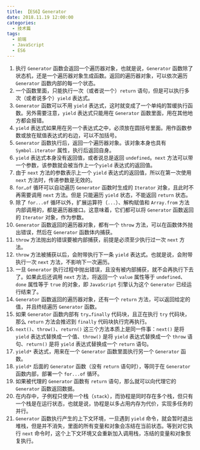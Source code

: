 ```yaml
---
title: 【ES6】Generator
date: 2018.11.19 12:00:00
categories:
  - 技术篇
tags:
  - 前端
  - JavaScript
  - ES6
---
```


1. 执行 `Generator` 函数会返回一个遍历器对象，也就是说，`Generator` 函数除了状态机，还是一个遍历器对象生成函数。返回的遍历器对象，可以依次遍历 `Generator` 函数内部的每一个状态。
2. 一个函数里面，只能执行一次（或者说一个）`return` 语句，但是可以执行多次（或者说多个）`yield` 表达式。
3. `Generator` 函数可以不用 `yield` 表达式，这时就变成了一个单纯的暂缓执行函数。另外需要注意，`yield` 表达式只能用在 `Generator` 函数里面，用在其他地方都会报错。
4. `yield` 表达式如果用在另一个表达式之中，必须放在圆括号里面。用作函数参数或放在赋值表达式的右边，可以不加括号。
5. `Generator` 函数执行后，返回一个遍历器对象。该对象本身也具有 `Symbol.iterator` 属性，执行后返回自身。
6. `yield` 表达式本身没有返回值，或者说总是返回 `undefined`。`next` 方法可以带一个参数，该参数就会被当作上一个`yield` 表达式的返回值。 
7. 由于 `next` 方法的参数表示上一个 `yield` 表达式的返回值，所以在第一次使用 `next` 方法时，传递参数是无效的。
8. `for…of` 循环可以自动遍历 `Generator` 函数时生成的 `Iterator` 对象，且此时不再需要调用 `next` 方法。但是 只能遍历 `yield` 状态，不能返回 `return` 状态。
9. 除了 `for...of` 循环以外，扩展运算符（`...`）、解构赋值和 `Array.from` 方法内部调用的，都是遍历器接口。这意味着，它们都可以将 `Generator` 函数返回的 `Iterator` 对象，作为参数。
10. `Generator` 函数返回的遍历器对象，都有一个 `throw` 方法，可以在函数体外抛出错误，然后在 `Generator` 函数体内捕获。
11. `throw` 方法抛出的错误要被内部捕获，前提是必须至少执行过一次 `next` 方法。
12. `throw` 方法被捕获以后，会附带执行下一条 `yield` 表达式。也就是说，会附带执行一次 `next` 方法，不影响下一次遍历。
13. 一旦 `Generator` 执行过程中抛出错误，且没有被内部捕获，就不会再执行下去了。如果此后还调用 `next` 方法，将返回一个 `value` 属性等于 `undefined`、`done` 属性等于 `true` 的对象，即 `JavaScript` 引擎认为这个 `Generator` 已经运行结束了。
14. `Generator` 函数返回的遍历器对象，还有一个 `return` 方法，可以返回给定的值，并且终结遍历 `Generator` 函数。
15. 如果 `Generator` 函数内部有 `try…finally` 代码块，且正在执行 `try` 代码块，那么 `return` 方法会推迟到 `finally` 代码块执行完再执行。
16. `next()`、`throw()`、`return()` 这三个方法本质上是同一件事：`next()` 是将 `yield` 表达式替换成一个值、`throw()` 是将 `yield` 表达式替换成一个 `throw` 语句、`return()` 是将 `yield` 表达式替换成一个 `return` 语句。
17. `yield*` 表达式，用来在一个 `Generator` 函数里面执行另一个 `Generator` 函数。
18. `yield*` 后面的 `Generator` 函数（没有 `return` 语句时），等同于在 `Generator` 函数内部，部署一个 `for...of` 循环。
19. 如果被代理的 `Generator` 函数有 `return` 语句，那么就可以向代理它的 `Generator` 函数返回数据。
20. 在内存中，子例程只使用一个栈（`stack`），而协程是同时存在多个栈，但只有一个栈是在运行状态，也就是说，协程是以多占用内存为代价，实现多任务的并行。
21. `Generator` 函数执行产生的上下文环境，一旦遇到 `yield` 命令，就会暂时退出堆栈，但是并不消失，里面的所有变量和对象会冻结在当前状态。等到对它执行 `next` 命令时，这个上下文环境又会重新加入调用栈，冻结的变量和对象恢复执行。
